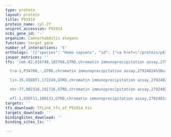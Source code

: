 ```yaml
---
type: protein
layout: protein
title: P91914
protein_name: rpl-27
uniprot_accession: P91914
ncbi_gene_id: '-'
organism: Caenorhabditis elegans
function: target gene
number_of_interactions: '5'
orthologs: '[{"species": "Homo sapiens", "id": ["<a href=\"/protein/p61353\">P61353</a>"]}, {"species": "Mus musculus", "id": ["<a href=\"/protein/p61358\">P61358</a>"]}, {"species": "Rattus norvegicus", "id": ["<a href=\"/protein/p61354\">P61354</a>", "<a href=\"/protein/d3ztk5\">D3ZTK5</a>", "M0R7P0"]}, {"species": "Drosophila melanogaster", "id": ["<a href=\"/protein/q9vbn5\">Q9VBN5</a>"]}, {"species": "Danio rerio", "id": ["<a href=\"/protein/q7zv82\">Q7ZV82</a>"]}, {"species": "Saccharomyces cerevisiae", "id": ["<a href=\"/protein/p0c2h7\">P0C2H7</a>", "<a href=\"/protein/p0c2h6\">P0C2H6</a>"]}]'
jaspar_matrices: ''
tfs: 'ceh-82,O16748,185766,GTRD,chromatin immunoprecipitation assay,27924024%5Buid%5D,No

  tra-1,P34708,-,GTRD,chromatin immunoprecipitation assay,27924024%5Buid%5D,No

  lin-35,G5EDT1,172249,GTRD,chromatin immunoprecipitation assay,27924024%5Buid%5D,No

  nhr-77,O02316,191726,GTRD,chromatin immunoprecipitation assay,27924024%5Buid%5D,No

  efl-1,G5EF11,180133,GTRD,chromatin immunoprecipitation assay,27924024%5Buid%5D,No'
targets: ''
tfs_download: TFLink_tfs_of_P91914.tsv
targets_download: ''
bindingSites_download: ''
binding_sites_ls: ''

---
```

